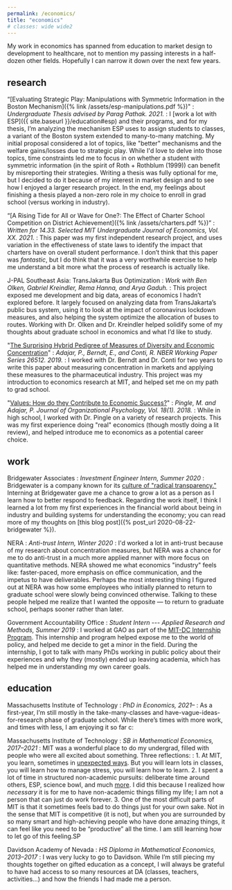 ```yaml
---
permalink: /economics/
title: "economics"
# classes: wide wide2
---
```


My work in economics has spanned from education to market design to development to healthcare, not to mention my passing interests in a half-dozen other fields. Hopefully I can narrow it down over the next few years.

## research

“[Evaluating Strategic Play: Manipulations with Symmetric Information in the Boston Mechanism]({% link /assets/esp-manipulations.pdf %})"
: *Undergraduate Thesis advised by Parag Pathak. 2021.*
: I [work a lot with ESP]({{ site.baseurl }}/education#esp) and their programs, and for my thesis, I’m analyzing the mechanism ESP uses to assign students to classes, a variant of the Boston system extended to many-to-many matching. My initial proposal considered a lot of topics, like "better" mechanisms and the welfare gains/losses due to strategic play. While I'd love to delve into those topics, time constraints led me to focus in on whether a student with symmetric information (in the spirit of Roth + Rothblum (1999)) can benefit by misreporting their strategies. Writing a thesis was fully optional for me, but I decided to do it because of my interest in market design and to see how I enjoyed a larger research project. In the end, my feelings about finishing a thesis played a non-zero role in my choice to enroll in grad school (versus working in industry).

“[A Rising Tide for All or Wave for One?: The Effect of Charter School Competition on District Achievement]({% link /assets/charters.pdf %})”
: *Written for 14.33. Selected MIT Undergraduate Journal of Economics, Vol. XX. 2021.*
: This paper was my first independent research project, and uses variation in the effectiveness of state laws to identify the impact that charters have on overall student performance. I don’t think that this paper was *fantastic*, but I do think that it was a very worthwhile exercise to help me understand a bit more what the process of research is actually like. 

J-PAL Southeast Asia: TransJakarta Bus Optimization
: *Work with Ben Olken, Gabriel Kreindler, Rema Hanna, and Arya Gaduh.*
: This project exposed me development and big data, areas of economics I hadn’t explored before. It largely focused on analyzing data from TransJakarta’s public bus system, using it to look at the impact of coronavirus lockdown measures, and also helping the system optimize the allocation of buses to routes. Working with Dr. Olken and Dr. Kreindler helped solidify some of my thoughts about graduate school in economics and what I’d like to study.

"[The Surprising Hybrid Pedigree of Measures of Diversity and Economic Concentration](https://www.nber.org/papers/w26512.pdf)"
: *Adajar, P., Berndt, E., and Conti, R. NBER Working Paper Series 26512. 2019.*
: I worked with Dr. Berndt and Dr. Conti for two years to write this paper about measuring concentration in markets and applying these measures to the pharmaceutical industry. This project was my introduction to economics research at MIT, and helped set me on my path to grad school.

"[Values: How do they Contribute to Economic Success?](http://www.na-businesspress.com/JOP/JOP18-1/PingleM_18_1.pdf)"
: *Pingle, M. and Adajar, P. Journal of Organizational Psychology, Vol. 18(1). 2018.*
: While in high school, I worked with Dr. Pingle on a variety of research projects. This was my first experience doing "real" economics (though mostly doing a lit review), and helped introduce me to economics as a potential career choice.

## work
Bridgewater Associates
: *Investment Engineer Intern, Summer 2020*
: Bridgewater is a company known for its [culture of "radical transparency."](https://www.bridgewater.com/media-archive/culture/) Interning at Bridgewater gave me a chance to grow a lot as a person as I learn how to better respond to feedback. Regarding the work itself, I think I learned a lot from my first experiences in the financial world about being in industry and building systems for understanding the economy; you can read more of my thoughts on [this blog post]({% post_url 2020-08-22-bridgewater %}).

NERA
: *Anti-trust Intern, Winter 2020*
: I'd worked a lot in anti-trust because of my research about concentration measures, but NERA was a chance for me to do anti-trust in a much more applied manner with more focus on quantitative methods. NERA showed me what economics "industry" feels like: faster-paced, more emphasis on office communication, and the impetus to have deliverables. Perhaps the most interesting thing I figured out at NERA was how some employees who initially planned to return to graduate school were slowly being convinced otherwise. Talking to these people helped me realize that I wanted the opposite — to return to graduate school, perhaps sooner rather than later.

Government Accountability Office
: *Student Intern --- Applied Research and Methods, Summer 2019*
: I worked at GAO as part of the [MIT-DC Internship Program](https://summerwash.mit.edu/). This internship and program helped expose me to the world of policy, and helped me decide to get a minor in the field. During the internship, I got to talk with many PhDs working in public policy about their experiences and why they (mostly) ended up leaving academia, which has helped me in understanding my own career goals.

## education

Massachusetts Institute of Technology
: *PhD in Economics, 2021–*
: As a first-year, I’m still mostly in the take-many-classes and have-vague-ideas-for-research phase of graduate school. While there’s times with more work, and times with less, I am enjoying it so far c:

Massachusetts Institute of Technology
: *SB in Mathematical Economics, 2017–2021*
: MIT was a wonderful place to do my undergrad, filled with people who were all excited about something. Three reflections:
: 1. At MIT, you learn, sometimes in [unexpected ways](https://mitadmissions.org/blogs/entry/what-i-learned-from-classes/). But you will learn lots in classes, you will learn how to manage stress, you will learn how to learn.
2. I spent a lot of time in structured non-academic pursuits: deliberate time around others, ESP, science bowl, and much [more](http://localhost:4000/more/). I did this because I realized how *necessary* it is for me to have non-academic things filling my life; I am not a person that can just do work forever.
3. One of the most difficult parts of MIT is that it sometimes feels bad to do things just for your own sake. Not in the sense that MIT is competitive (it is not), but when you are surrounded by so many smart and high-achieving people who have done amazing things, it can feel like you need to be “productive” all the time. I am still learning how to let go of this feeling.SP

Davidson Academy of Nevada
: *HS Diploma in Mathematical Economics, 2013–2017*
: I was very lucky to go to Davidson. While I’m still piecing my thoughts together on gifted education as a concept, I will always be grateful to have had access to so many resources at DA (classes, teachers, activities…) and how the friends I had made me a person. 
